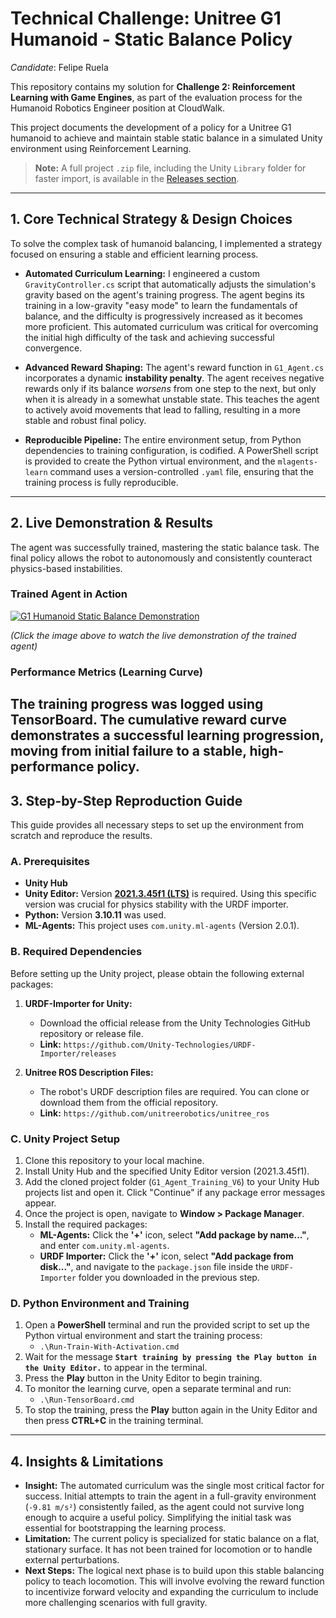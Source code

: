 ﻿# Technical Challenge: Unitree G1 Humanoid - Static Balance Policy

*Candidate*: Felipe Ruela

This repository contains my solution for **Challenge 2: Reinforcement Learning with Game Engines**, as part of the evaluation process for the Humanoid Robotics Engineer position at CloudWalk.

This project documents the development of a policy for a Unitree G1 humanoid to achieve and maintain stable static balance in a simulated Unity environment using Reinforcement Learning.

> **Note:** A full project `.zip` file, including the Unity `Library` folder for faster import, is available in the [Releases section](https://github.com/feliperuela/Challenge_2_G1_Training_MAIN/releases).

---

## 1. Core Technical Strategy & Design Choices

To solve the complex task of humanoid balancing, I implemented a strategy focused on ensuring a stable and efficient learning process.

* **Automated Curriculum Learning:** I engineered a custom `GravityController.cs` script that automatically adjusts the simulation's gravity based on the agent's training progress. The agent begins its training in a low-gravity "easy mode" to learn the fundamentals of balance, and the difficulty is progressively increased as it becomes more proficient. This automated curriculum was critical for overcoming the initial high difficulty of the task and achieving successful convergence.

* **Advanced Reward Shaping:** The agent's reward function in `G1_Agent.cs` incorporates a dynamic **instability penalty**. The agent receives negative rewards only if its balance *worsens* from one step to the next, but only when it is already in a somewhat unstable state. This teaches the agent to actively avoid movements that lead to falling, resulting in a more stable and robust final policy.

* **Reproducible Pipeline:** The entire environment setup, from Python dependencies to training configuration, is codified. A PowerShell script is provided to create the Python virtual environment, and the `mlagents-learn` command uses a version-controlled `.yaml` file, ensuring that the training process is fully reproducible.

---

## 2. Live Demonstration & Results

The agent was successfully trained, mastering the static balance task. The final policy allows the robot to autonomously and consistently counteract physics-based instabilities.

### Trained Agent in Action

[![G1 Humanoid Static Balance Demonstration](1_Movie/demonstration.jpg)](https://youtu.be/ccoovZJOb4Y)

*(Click the image above to watch the live demonstration of the trained agent)*

### Performance Metrics (Learning Curve)

The training progress was logged using TensorBoard. The cumulative reward curve demonstrates a successful learning progression, moving from initial failure to a stable, high-performance policy.
---

## 3. Step-by-Step Reproduction Guide

This guide provides all necessary steps to set up the environment from scratch and reproduce the results.

### A. Prerequisites

* **Unity Hub**
* **Unity Editor:** Version **[2021.3.45f1 (LTS)](https://unity.com/pt/releases/editor/whats-new/2021.3.45f1#installs)** is required. Using this specific version was crucial for physics stability with the URDF importer.
* **Python:** Version **3.10.11** was used.
* **ML-Agents:** This project uses `com.unity.ml-agents` (Version 2.0.1).

### B. Required Dependencies

Before setting up the Unity project, please obtain the following external packages:

1.  **URDF-Importer for Unity:**
    * Download the official release from the Unity Technologies GitHub repository or release file.
    * **Link:** `https://github.com/Unity-Technologies/URDF-Importer/releases`

2.  **Unitree ROS Description Files:**
    * The robot's URDF description files are required. You can clone or download them from the official repository.
    * **Link:** `https://github.com/unitreerobotics/unitree_ros`

### C. Unity Project Setup

1.  Clone this repository to your local machine.
2.  Install Unity Hub and the specified Unity Editor version (2021.3.45f1).
3.  Add the cloned project folder (`G1_Agent_Training_V6`) to your Unity Hub projects list and open it. Click "Continue" if any package error messages appear.
4.  Once the project is open, navigate to **Window > Package Manager**.
5.  Install the required packages:
    * **ML-Agents:** Click the **'+'** icon, select **"Add package by name..."**, and enter `com.unity.ml-agents`.
    * **URDF Importer:** Click the **'+'** icon, select **"Add package from disk..."**, and navigate to the `package.json` file inside the `URDF-Importer` folder you downloaded in the previous step.

### D. Python Environment and Training

1.  Open a **PowerShell** terminal and run the provided script to set up the Python virtual environment and start the training process:
    * `.\Run-Train-With-Activation.cmd`
2.  Wait for the message **`Start training by pressing the Play button in the Unity Editor.`** to appear in the terminal.
3.  Press the **Play** button in the Unity Editor to begin training.
4.  To monitor the learning curve, open a separate terminal and run:
    * `.\Run-TensorBoard.cmd`
5.  To stop the training, press the **Play** button again in the Unity Editor and then press **CTRL+C** in the training terminal.

---

## 4. Insights & Limitations

* **Insight:** The automated curriculum was the single most critical factor for success. Initial attempts to train the agent in a full-gravity environment (`-9.81 m/s²`) consistently failed, as the agent could not survive long enough to acquire a useful policy. Simplifying the initial task was essential for bootstrapping the learning process.
* **Limitation:** The current policy is specialized for static balance on a flat, stationary surface. It has not been trained for locomotion or to handle external perturbations.
* **Next Steps:** The logical next phase is to build upon this stable balancing policy to teach locomotion. This will involve evolving the reward function to incentivize forward velocity and expanding the curriculum to include more challenging scenarios with full gravity.
